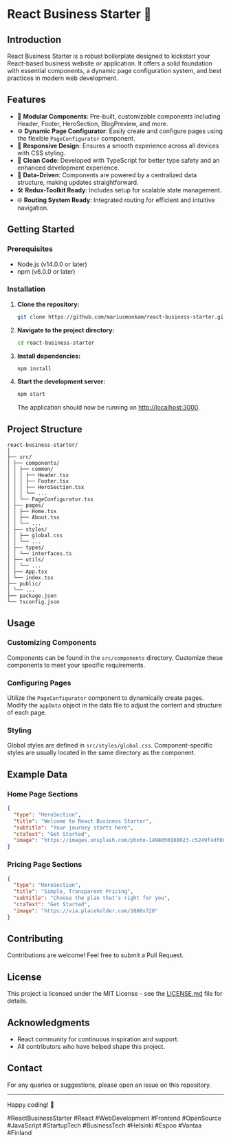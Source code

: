 # React Business Starter 🚀

## Introduction

React Business Starter is a robust boilerplate designed to kickstart your React-based business website or application. It offers a solid foundation with essential components, a dynamic page configuration system, and best practices in modern web development.

## Features

- 🔧 **Modular Components**: Pre-built, customizable components including Header, Footer, HeroSection, BlogPreview, and more.
- ⚙️ **Dynamic Page Configurator**: Easily create and configure pages using the flexible `PageConfigurator` component.
- 📱 **Responsive Design**: Ensures a smooth experience across all devices with CSS styling.
- 🧹 **Clean Code**: Developed with TypeScript for better type safety and an enhanced development experience.
- 💾 **Data-Driven**: Components are powered by a centralized data structure, making updates straightforward.
- 🛠️ **Redux-Toolkit Ready**: Includes setup for scalable state management.
- 🌐 **Routing System Ready**: Integrated routing for efficient and intuitive navigation.

## Getting Started

### Prerequisites

- Node.js (v14.0.0 or later)
- npm (v6.0.0 or later)

### Installation

1. **Clone the repository:**

   ```bash
   git clone https://github.com/mariusmonkam/react-business-starter.git
   ```

2. **Navigate to the project directory:**

   ```bash
   cd react-business-starter
   ```

3. **Install dependencies:**

   ```bash
   npm install
   ```

4. **Start the development server:**

   ```bash
   npm start
   ```

   The application should now be running on [http://localhost:3000](http://localhost:3000).

## Project Structure

```
react-business-starter/
│
├── src/
│ ├── components/
│ │ ├── common/
│ │ │ ├── Header.tsx
│ │ │ ├── Footer.tsx
│ │ │ ├── HeroSection.tsx
│ │ │ └── ...
│ │ └── PageConfigurator.tsx
│ ├── pages/
│ │ ├── Home.tsx
│ │ ├── About.tsx
│ │ └── ...
│ ├── styles/
│ │ ├── global.css
│ │ └── ...
│ ├── types/
│ │ └── interfaces.ts
│ ├── utils/
│ │ └── ...
│ ├── App.tsx
│ └── index.tsx
├── public/
│ └── ...
├── package.json
└── tsconfig.json
```

## Usage

### Customizing Components

Components can be found in the `src/components` directory. Customize these components to meet your specific requirements.

### Configuring Pages

Utilize the `PageConfigurator` component to dynamically create pages. Modify the `appData` object in the data file to adjust the content and structure of each page.

### Styling

Global styles are defined in `src/styles/global.css`. Component-specific styles are usually located in the same directory as the component.

## Example Data

### Home Page Sections

```json
{
  "type": "HeroSection",
  "title": "Welcome to React Business Starter",
  "subtitle": "Your journey starts here",
  "ctaText": "Get Started",
  "image": "https://images.unsplash.com/photo-1498050108023-c5249f4df085"
}
```

### Pricing Page Sections

```json
{
  "type": "HeroSection",
  "title": "Simple, Transparent Pricing",
  "subtitle": "Choose the plan that's right for you",
  "ctaText": "Get Started",
  "image": "https://via.placeholder.com/1080x720"
}
```

## Contributing

Contributions are welcome! Feel free to submit a Pull Request.

## License

This project is licensed under the MIT License - see the [LICENSE.md](LICENSE.md) file for details.

## Acknowledgments

- React community for continuous inspiration and support.
- All contributors who have helped shape this project.

## Contact

For any queries or suggestions, please open an issue on this repository.

---

Happy coding! 🚀

#ReactBusinessStarter #React #WebDevelopment #Frontend #OpenSource #JavaScript #StartupTech #BusinessTech #Helsinki #Espoo #Vantaa #Finland

